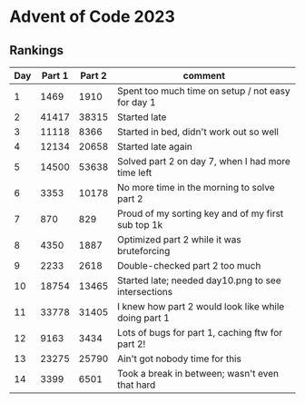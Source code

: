 # Advent of Code 2023

## Rankings
| Day | Part 1 | Part 2 | comment                                               |
| --- | ------ | ------ | ----------------------------------------------------- |
| 1   | 1469   | 1910   | Spent too much time on setup / not easy for day 1     |
| 2   | 41417  | 38315  | Started late                                          |
| 3   | 11118  | 8366   | Started in bed, didn't work out so well               |
| 4   | 12134  | 20658  | Started late again                                    |
| 5   | 14500  | 53638  | Solved part 2 on day 7, when I had more time left     |
| 6   | 3353   | 10178  | No more time in the morning to solve part 2           |
| 7   | 870    | 829    | Proud of my sorting key and of my first sub top 1k    |
| 8   | 4350   | 1887   | Optimized part 2 while it was bruteforcing            |
| 9   | 2233   | 2618   | Double-checked part 2 too much                        |
| 10  | 18754  | 13465  | Started late; needed day10.png to see intersections   |
| 11  | 33778  | 31405  | I knew how part 2 would look like while doing part 1  |
| 12  | 9163   | 3434   | Lots of bugs for part 1, caching ftw for part 2!      |
| 13  | 23275  | 25790  | Ain't got nobody time for this                        |
| 14  | 3399   | 6501   | Took a break in between; wasn't even that hard        |